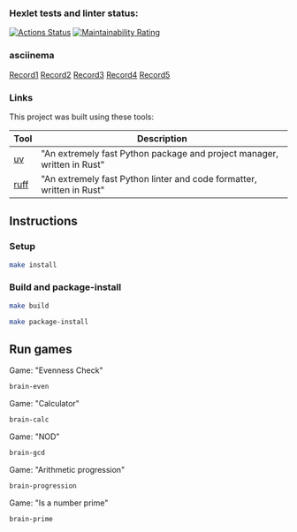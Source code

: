 ### Hexlet tests and linter status:
[![Actions Status](https://github.com/angMirz/qa-auto-engineer-python-project-49/actions/workflows/hexlet-check.yml/badge.svg)](https://github.com/angMirz/qa-auto-engineer-python-project-49/actions)
[![Maintainability Rating](https://sonarcloud.io/api/project_badges/measure?project=hexlet-boilerplates_python-package&metric=sqale_rating)](https://sonarcloud.io/summary/new_code?id=hexlet-boilerplates_python-package)


### asciinema
[Record1](https://asciinema.org/a/uEgm3YQoSqb7InqngGXcE1Rx2)
[Record2](https://asciinema.org/a/3gyMmzOhnx79nQA5906AHkSds)
[Record3](https://asciinema.org/a/WIusyccP7W0Gdt2IcxHVWbH8r)
[Record4](https://asciinema.org/a/ktOyzzkwqrgYhpq8Er9EX27b3)
[Record5](https://asciinema.org/a/KFNeBHi11VqozTxYHOnMeK8va)

### Links

This project was built using these tools:

| Tool                                                                   | Description                                             |
|------------------------------------------------------------------------|---------------------------------------------------------|
| [uv](https://docs.astral.sh/uv/)                                       | "An extremely fast Python package and project manager, written in Rust" |
| [ruff](https://docs.astral.sh/ruff/)                                   | "An extremely fast Python linter and code formatter, written in Rust" |


## Instructions

### Setup

```bash
make install
```

### Build and package-install

```bash
make build
```
```bash
make package-install
```

## Run games

Game: "Evenness Check"
```bash
brain-even
```
Game: "Calculator"
```bash
brain-calc
```
Game: "NOD"
```bash
brain-gcd
```
Game: "Arithmetic progression"
```bash
brain-progression
```
Game: "Is a number prime"
```bash
brain-prime
```